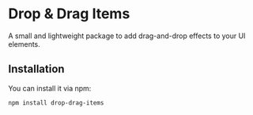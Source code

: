 # Drop & Drag Items

A small and lightweight package to add drag-and-drop effects to your UI elements.

## Installation

You can install it via npm:

```bash
npm install drop-drag-items